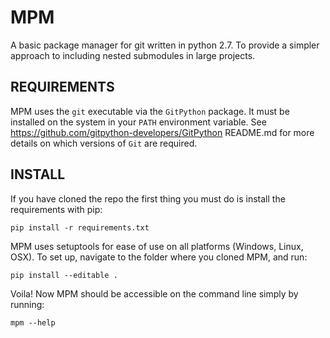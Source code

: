 # MPM
A basic package manager for git written in python 2.7. To provide a simpler approach to including nested submodules in large projects.

## REQUIREMENTS

MPM uses the `git` executable via the `GitPython` package. It must be installed on the system in your `PATH` environment variable.
See https://github.com/gitpython-developers/GitPython README.md for more details on which versions of `Git` are required.

## INSTALL

If you have cloned the repo the first thing you must do is install the requirements with pip:

    pip install -r requirements.txt

MPM uses setuptools for ease of use on all platforms (Windows, Linux, OSX). To set up, navigate to the folder where you cloned MPM, and run:

    pip install --editable .

Voila! Now MPM should be accessible on the command line simply by running:

    mpm --help
